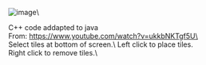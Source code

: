![image](https://github.com/domozzzz/Isometric-Builder/assets/121702576/635d8f39-ab03-4d66-b331-8f4fe758a70b)\

C++ code addapted to java\
From: https://www.youtube.com/watch?v=ukkbNKTgf5U\
\
Select tiles at bottom of screen.\ 
Left click to place tiles.\
Right click to remove tiles.\
